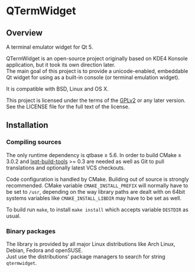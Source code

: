 # QTermWidget

## Overview

A terminal emulator widget for Qt 5.   

QTermWidget is an open-source project originally based on KDE4 Konsole application, but it took its own direction later.   
The main goal of this project is to provide a unicode-enabled, embeddable Qt widget for using as a built-in console (or terminal emulation widget).   

It is compatible with BSD, Linux and OS X.   

This project is licensed under the terms of the [GPLv2](https://www.gnu.org/licenses/gpl-2.0.en.html) or any later version. See the LICENSE file for the full text of the license.   

## Installation

### Compiling sources

The only runtime dependency is qtbase ≥ 5.6.
In order to build CMake ≥ 3.0.2 and [lxqt-build-tools](https://github.com/lxde/lxqt-build-tools/) >= 0.3 are needed as well as Git to pull translations and optionally latest VCS checkouts.

Code configuration is handled by CMake. Building out of source is strongly recommended. CMake variable `CMAKE_INSTALL_PREFIX` will normally have to be set to `/usr`, depending on the way library paths are dealt with on 64bit systems variables like `CMAKE_INSTALL_LIBDIR` may have to be set as well.   

To build run `make`, to install `make install` which accepts variable `DESTDIR` as usual.   

### Binary packages

The library is provided by all major Linux distributions like Arch Linux, Debian, Fedora and openSUSE.   
Just use the distributions' package managers to search for string `qtermwidget`.
